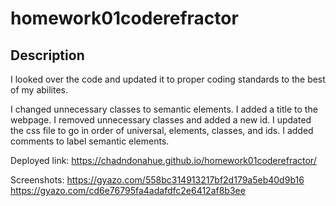 # homework01coderefractor

## Description

I looked over the code and updated it to proper coding standards to the best of my abilites.

I changed unnecessary classes to semantic elements.
I added a title to the webpage.
I removed unnecessary classes and added a new id.
I updated the css file to go in order of universal, elements, classes, and ids.
I added comments to label semantic elements.

Deployed link: https://chadndonahue.github.io/homework01coderefractor/

Screenshots:
https://gyazo.com/558bc314913217bf2d179a5eb40d9b16
https://gyazo.com/cd6e76795fa4adafdfc2e6412af8b3ee
